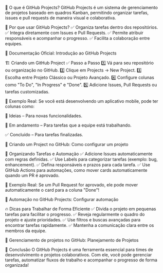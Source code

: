 📌 O que é GitHub Projects?
GitHub Projects é um sistema de gerenciamento de projetos baseado em quadros Kanban, permitindo organizar tarefas, issues e pull requests de maneira visual e colaborativa.

🎯 Por que usar GitHub Projects? 
✅ Organiza tarefas dentro dos repositórios. 
✅ Integra diretamente com Issues e Pull Requests. 
✅ Permite atribuir responsáveis e acompanhar o progresso. 
✅ Facilita a colaboração entre equipes.

🔗 Documentação Oficial: Introdução ao GitHub Projects

🏗️ Criando um GitHub Project
✅ Passo a Passo
1️⃣ Vá para seu repositório ou organização no GitHub. 
2️⃣ Clique em Projects → New Project. 
3️⃣ Escolha entre Projeto Clássico ou Projeto Avançado. 
4️⃣ Configure colunas como "To Do", "In Progress" e "Done". 
5️⃣ Adicione Issues, Pull Requests ou tarefas customizadas.

📌 Exemplo Real: Se você está desenvolvendo um aplicativo mobile, pode ter colunas como:

📌 Ideias – Para novas funcionalidades.

🚀 Em andamento – Para tarefas que a equipe está trabalhando.

✅ Concluído – Para tarefas finalizadas.

🔗 Criando um Project no GitHub: Como configurar um projeto

🎯 Organizando Tarefas e Automação
✅ Adicione Issues automaticamente com regras definidas. 
✅ Use Labels para categorizar tarefas (exemplo: bug, enhancement). 
✅ Defina responsáveis e prazos para cada tarefa. 
✅ Use GitHub Actions para automações, como mover cards automaticamente quando um PR é aprovado.

📌 Exemplo Real: Se um Pull Request for aprovado, ele pode mover automaticamente o card para a coluna "Done"!

🔗 Automação no GitHub Projects: Configurar automação

🔥 Dicas para Trabalhar de Forma Eficiente
✅ Divida o projeto em pequenas tarefas para facilitar o progresso. 
✅ Reveja regularmente o quadro do projeto e ajuste prioridades. 
✅ Use filtros e buscas avançadas para encontrar tarefas rapidamente. 
✅ Mantenha a comunicação clara entre os membros da equipe.

🔗 Gerenciamento de projetos no GitHub: Planejamento de Projetos

🚀 Conclusão
O GitHub Projects é uma ferramenta essencial para times de desenvolvimento e projetos colaborativos. Com ele, você pode gerenciar tarefas, automatizar fluxos de trabalho e acompanhar o progresso de forma organizada!